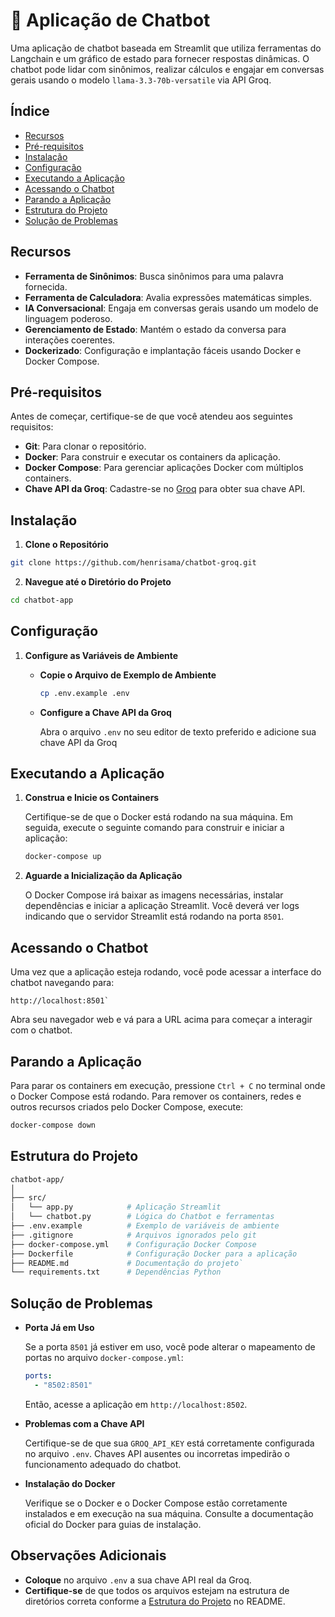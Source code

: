 # 💬 Aplicação de Chatbot

Uma aplicação de chatbot baseada em Streamlit que utiliza ferramentas do Langchain e um gráfico de estado para fornecer respostas dinâmicas. O chatbot pode lidar com sinônimos, realizar cálculos e engajar em conversas gerais usando o modelo `llama-3.3-70b-versatile` via API Groq.

## Índice

- [Recursos](#recursos)
- [Pré-requisitos](#pr%C3%A9-requisitos)
- [Instalação](#instala%C3%A7%C3%A3o)
- [Configuração](#configura%C3%A7%C3%A3o)
- [Executando a Aplicação](#executando-a-aplica%C3%A7%C3%A3o)
- [Acessando o Chatbot](#acessando-o-chatbot)
- [Parando a Aplicação](#parando-a-aplica%C3%A7%C3%A3o)
- [Estrutura do Projeto](#estrutura-do-projeto)
- [Solução de Problemas](#solu%C3%A7%C3%A3o-de-problemas)

## Recursos

- **Ferramenta de Sinônimos**: Busca sinônimos para uma palavra fornecida.
- **Ferramenta de Calculadora**: Avalia expressões matemáticas simples.
- **IA Conversacional**: Engaja em conversas gerais usando um modelo de linguagem poderoso.
- **Gerenciamento de Estado**: Mantém o estado da conversa para interações coerentes.
- **Dockerizado**: Configuração e implantação fáceis usando Docker e Docker Compose.

## Pré-requisitos

Antes de começar, certifique-se de que você atendeu aos seguintes requisitos:

- **Git**: Para clonar o repositório.
- **Docker**: Para construir e executar os containers da aplicação.
- **Docker Compose**: Para gerenciar aplicações Docker com múltiplos containers.
- **Chave API da Groq**: Cadastre-se no [Groq](https://www.groq.com/) para obter sua chave API.

## Instalação

1.  **Clone o Repositório**

```bash
git clone https://github.com/henrisama/chatbot-groq.git
```

2.  **Navegue até o Diretório do Projeto**

```bash
cd chatbot-app
```

## Configuração

1.  **Configure as Variáveis de Ambiente**

    - **Copie o Arquivo de Exemplo de Ambiente**
      ```bash
      cp .env.example .env
      ```
    - **Configure a Chave API da Groq**

      Abra o arquivo `.env` no seu editor de texto preferido e adicione sua chave API da Groq

## Executando a Aplicação

1.  **Construa e Inicie os Containers**

    Certifique-se de que o Docker está rodando na sua máquina. Em seguida, execute o seguinte comando para construir e iniciar a aplicação:

    ```bash
    docker-compose up
    ```

2.  **Aguarde a Inicialização da Aplicação**

    O Docker Compose irá baixar as imagens necessárias, instalar dependências e iniciar a aplicação Streamlit. Você deverá ver logs indicando que o servidor Streamlit está rodando na porta `8501`.

## Acessando o Chatbot

Uma vez que a aplicação esteja rodando, você pode acessar a interface do chatbot navegando para:

```arduino
http://localhost:8501`
```

Abra seu navegador web e vá para a URL acima para começar a interagir com o chatbot.

## Parando a Aplicação

Para parar os containers em execução, pressione `Ctrl + C` no terminal onde o Docker Compose está rodando. Para remover os containers, redes e outros recursos criados pelo Docker Compose, execute:

```bash
docker-compose down
```

## Estrutura do Projeto

```bash
chatbot-app/
│
├── src/
│   └── app.py            # Aplicação Streamlit
│   └── chatbot.py        # Lógica do Chatbot e ferramentas
├── .env.example          # Exemplo de variáveis de ambiente
├── .gitignore            # Arquivos ignorados pelo git
├── docker-compose.yml    # Configuração Docker Compose
├── Dockerfile            # Configuração Docker para a aplicação
├── README.md             # Documentação do projeto`
└── requirements.txt      # Dependências Python
```

## Solução de Problemas

- **Porta Já em Uso**

  Se a porta `8501` já estiver em uso, você pode alterar o mapeamento de portas no arquivo `docker-compose.yml`:

  ```yaml
  ports:
    - "8502:8501"
  ```

  Então, acesse a aplicação em `http://localhost:8502`.

- **Problemas com a Chave API**

  Certifique-se de que sua `GROQ_API_KEY` está corretamente configurada no arquivo `.env`. Chaves API ausentes ou incorretas impedirão o funcionamento adequado do chatbot.

- **Instalação do Docker**

  Verifique se o Docker e o Docker Compose estão corretamente instalados e em execução na sua máquina. Consulte a documentação oficial do Docker para guias de instalação.

## Observações Adicionais

- **Coloque** no arquivo `.env` a sua chave API real da Groq.
- **Certifique-se** de que todos os arquivos estejam na estrutura de diretórios correta conforme a [Estrutura do Projeto](#estrutura-do-projeto) no README.
